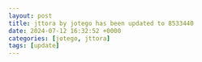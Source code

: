 ```yaml
---
layout: post
title: jttora by jotego has been updated to 8533440
date: 2024-07-12 16:32:52 +0000
categories: [jotego, jttora]
tags: [update]
---
```


